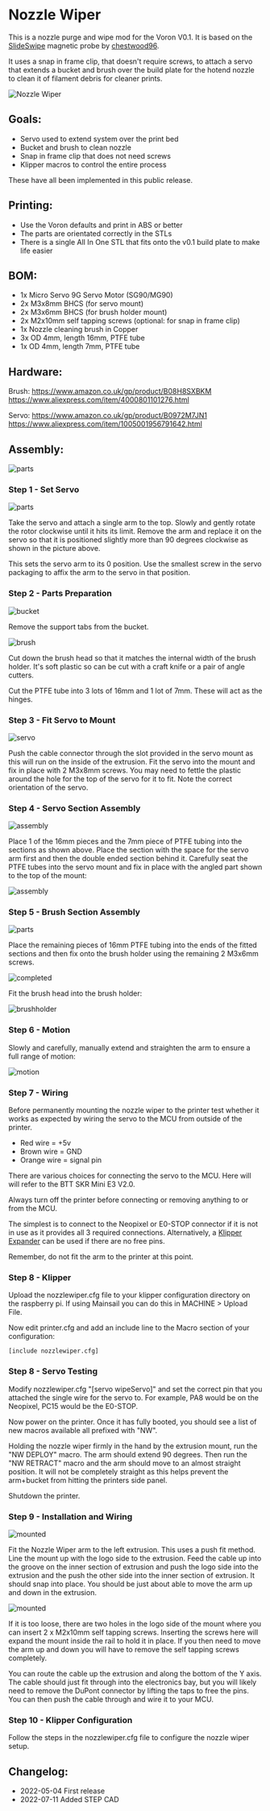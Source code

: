# Nozzle Wiper
This is a nozzle purge and wipe mod for the Voron V0.1. It is based on the [SlideSwipe](https://github.com/chestwood96/SlideSwipe) magnetic probe by [chestwood96](https://github.com/chestwood96).

It uses a snap in frame clip, that doesn't require screws, to attach a servo
that extends a bucket and brush over the build plate for the hotend nozzle to
clean it of filament debris for cleaner prints.

![Nozzle Wiper](images/NozzleWiper.gif)

## Goals:

- Servo used to extend system over the print bed
- Bucket and brush to clean nozzle
- Snap in frame clip that does not need screws
- Klipper macros to control the entire process

These have all been implemented in this public release.

## Printing:

- Use the Voron defaults and print in ABS or better
- The parts are orientated correctly in the STLs
- There is a single All In One STL that fits onto the v0.1 build plate to make life easier

## BOM:

- 1x Micro Servo 9G Servo Motor (SG90/MG90)
- 2x M3x8mm BHCS (for servo mount)
- 2x M3x6mm BHCS (for brush holder mount)
- 2x M2x10mm self tapping screws (optional: for snap in frame clip)
- 1x Nozzle cleaning brush in Copper
- 3x OD 4mm, length 16mm, PTFE tube
- 1x OD 4mm, length 7mm, PTFE tube

## Hardware:

Brush:
https://www.amazon.co.uk/gp/product/B08H8SXBKM
https://www.aliexpress.com/item/4000801101276.html

Servo:
https://www.amazon.co.uk/gp/product/B0972M7JN1
https://www.aliexpress.com/item/1005001956791642.html

## Assembly:

![parts](images/parts.jpg)

### Step 1 - Set Servo

![parts](images/servosetting.jpg)

Take the servo and attach a single arm to the top. Slowly and gently rotate the rotor clockwise until it hits its limit. Remove the arm and replace it on the servo so that it is positioned slightly more than 90 degrees clockwise as shown in the picture above.

This sets the servo arm to its 0 position. Use the smallest screw in the servo packaging to affix the arm to the servo in that position.

### Step 2 - Parts Preparation

![bucket](images/bucket.jpg)

Remove the support tabs from the bucket.

![brush](images/brush.jpg)

Cut down the brush head so that it matches the internal width of the brush holder. It's soft plastic so can be cut with a craft knife or a pair of angle cutters.

Cut the PTFE tube into 3 lots of 16mm and 1 lot of 7mm. These will act as the hinges.

### Step 3 - Fit Servo to Mount

![servo](images/servomounting.jpg)

Push the cable connector through the slot provided in the servo mount as this will run on the inside of the extrusion. Fit the servo into the mount and fix in place with 2 M3x8mm screws. You may need to fettle the plastic around the hole for the top of the servo for it to fit. Note the correct orientation of the servo.

### Step 4 - Servo Section Assembly

![assembly](images/armassembly.jpg)

Place 1 of the 16mm pieces and the 7mm piece of PTFE tubing into the sections as shown above. Place the section with the space for the servo arm first and then the double ended section behind it. Carefully seat the PTFE tubes into the servo mount and fix in place with the angled part shown to the top of the mount:

![assembly](images/armtomount.jpg)

### Step 5 - Brush Section Assembly

![parts](images/armtobrushmount.jpg)

Place the remaining pieces of 16mm PTFE tubing into the ends of the fitted sections and then fix onto the brush holder using the remaining 2 M3x6mm screws.

![completed](images/completed.jpg)

Fit the brush head into the brush holder:

![brushholder](images/brushholder.jpg)

### Step 6 - Motion

Slowly and carefully, manually extend and straighten the arm to ensure a full range of motion:

![motion](images/fullyopen.jpg)

### Step 7 - Wiring

Before permanently mounting the nozzle wiper to the printer test whether it works as expected by wiring the servo to the MCU from outside of the printer.

- Red wire    = +5v
- Brown wire  = GND
- Orange wire = signal pin

There are various choices for connecting the servo to the MCU. Here will will refer to the BTT SKR Mini E3 V2.0.

Always turn off the printer before connecting or removing anything to or from the MCU.

The simplest is to connect to the Neopixel or E0-STOP connector if it is not in use as it provides all 3 required connections. Alternatively, a [Klipper Expander](https://github.com/timmit99/Klipper-Expander) can be used if there are no free pins.

Remember, do not fit the arm to the printer at this point.

### Step 8 - Klipper

Upload the nozzlewiper.cfg file to your klipper configuration directory on the raspberry pi. If using Mainsail you can do this in MACHINE > Upload File.

Now edit printer.cfg and add an include line to the Macro section of your configuration:

```[include nozzlewiper.cfg]```

### Step 8 - Servo Testing

Modify nozzlewiper.cfg "[servo wipeServo]" and set the correct pin that you attached the single wire for the servo to. For example, PA8 would be on the Neopixel, PC15 would be the E0-STOP.

Now power on the printer. Once it has fully booted, you should see a list of new macros available all prefixed with "NW".

Holding the nozzle wiper firmly in the hand by the extrusion mount, run the "NW DEPLOY" macro. The arm should extend 90 degrees. Then run the "NW RETRACT" macro and the arm should move to an almost straight position. It will not be completely straight as this helps prevent the arm+bucket from hitting the printers side panel.

Shutdown the printer.

### Step 9 - Installation and Wiring

![mounted](images/wireplacement.jpg)

Fit the Nozzle Wiper arm to the left extrusion. This uses a push fit method. Line the mount up with the logo side to the extrusion. Feed the cable up into the groove on the inner section of extrusion and push the logo side into the extrusion and the push the other side into the inner section of extrusion. It should snap into place. You should be just about able to move the arm up and down in the extrusion.

![mounted](images/mounted.jpg)

If it is too loose, there are two holes in the logo side of the mount where you can insert 2 x M2x10mm self tapping screws. Inserting the screws here will expand the mount inside the rail to hold it in place. If you then need to move the arm up and down you will have to remove the self tapping screws completely.

You can route the cable up the extrusion and along the bottom of the Y axis. The cable should just fit through into the electronics bay, but you will likely need to remove the DuPont connector by lifting the taps to free the pins. You can then push the cable through and wire it to your MCU.

### Step 10 - Klipper Configuration

Follow the steps in the nozzlewiper.cfg file to configure the nozzle wiper setup.

## Changelog:

- 2022-05-04 First release
- 2022-07-11 Added STEP CAD
